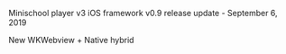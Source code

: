 Minischool player v3 iOS framework v0.9 release update - September 6, 2019

New
WKWebview + Native hybrid

